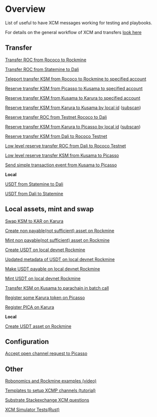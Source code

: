 # Overview

List of useful to have XCM messages working for testing and playbooks.

For details on the general workflow of XCM and transfers [look here](./ping.plantuml)

## Transfer

[Transfer ROC from Rococo to Rockmine](https://polkadot.js.org/apps/?rpc=wss%3A%2F%2Frococo-rpc.polkadot.io#/extrinsics/decode/0x630901000100a10f0100010100b8e39e87c0fec96f7d012d31a4c27b44bfb504ab359662112e4270e380c84341010400000000070010a5d4e80000000000)

[Transfer ROC from Statemine to Dali](https://polkadot.js.org/apps/?rpc=wss%3A%2F%2Frococo-rockmine-rpc.polkadot.io#/extrinsics/decode/0x1f08010101009d2001000101002aa47c41b763a16946b6cc7e051174877b14fafe5d8daf075b0e39e2398c8e4c010400010000070010a5d4e80000000000)

[Teleport transfer KSM from Rococo to Rockmine to specified account](https://polkadot.js.org/apps/?rpc=wss%3A%2F%2Frococo-rpc.polkadot.io#/extrinsics/decode/0x630101000100a10f01000101002aa47c41b763a16946b6cc7e051174877b14fafe5d8daf075b0e39e2398c8e4c0104000000000b00a0724e180900000000)

[Reserve transfer KSM from Picasso to Kusama to specified account](https://polkadot.js.org/apps/?rpc=wss%3A%2F%2Fpicasso-rpc.composable.finance#/extrinsics/decode/0x29020101000100010100b8e39e87c0fec96f7d012d31a4c27b44bfb504ab359662112e4270e380c8434101040000000002c2eb0b00000000)

[Reserve transfer KSM from Kusama to Karura to specified account](https://polkadot.js.org/apps/?rpc=wss%3A%2F%2F1rpc.io%2Fksm#/extrinsics/decode/0x630201000100411f0100010100b8e39e87c0fec96f7d012d31a4c27b44bfb504ab359662112e4270e380c84341010400000000070010a5d4e800000000)

[Reserve transfer KSM from Karura to Kusama by local id](https://polkadot.js.org/apps/?rpc=wss%3A%2F%2Fkarura-rpc-0.aca-api.network#/extrinsics/decode/0x3600008200ca9a3b0000000000000000000000000101010100b8e39e87c0fec96f7d012d31a4c27b44bfb504ab359662112e4270e380c8434100ca9a3b00000000) ([subscan](https://karura.subscan.io/xcm_transfer/kusama-2000-2973319-13))

[Reserve transfer ROC from Testnet Rococo to Dali](https://polkadot.js.org/apps/?rpc=wss%3A%2F%2Frococo-rpc.polkadot.io#/extrinsics/decode/0x6308010001009d200100010100b8e39e87c0fec96f7d012d31a4c27b44bfb504ab359662112e4270e380c8434101040000000003ba5cbf480000000000)


[Reserve transfer KSM from Karura to Picasso by local id](
https://polkadot.js.org/apps/?rpc=wss%3A%2F%2Fkarura-rpc-0.aca-api.network#/extrinsics/decode/0x3600008200ca9a3b000000000000000000000000010102009d200100b8e39e87c0fec96f7d012d31a4c27b44bfb504ab359662112e4270e380c8434100ca9a3b00000000) ([subscan](https://picasso.subscan.io/block/1133228?tab=event))

[Reserve transfer KSM from Dali to Rococo Testnet](https://polkadot.js.org/apps/?rpc=wss%3A%2F%2Frpc.composablefinance.ninja#/extrinsics/decode/0x2c00040000000000000000000000000000001bb8a3720000000000000000000000000101010100b8e39e87c0fec96f7d012d31a4c27b44bfb504ab359662112e4270e380c8434100ca9a3b00000000)

[Low level reserve transfer ROC from Dali to Rococo Testnet](https://polkadot.js.org/apps/?rpc=wss%3A%2F%2Frpc.composablefinance.ninja#/extrinsics/decode/0x2903020800040001000056346f1d100100000008130001000056346f1d0107006e2e12010d01000400010100b8e39e87c0fec96f7d012d31a4c27b44bfb504ab359662112e4270e380c843410084d71700000000)

[Low level reserve transfer KSM from Kusama to Picasso](https://polkadot.js.org/apps/?rpc=wss%3A%2F%2Fkusama-rpc.polkadot.io#/extrinsics/decode/0x6303020800040000000056346f1d05040000000056346f1d0001009d2008130001000056346f1d000d01000400010100b8e39e87c0fec96f7d012d31a4c27b44bfb504ab359662112e4270e380c84341eb16b04c02000000)

[Send simple transaction event from Kusama to Picasso](https://polkadot.js.org/apps/?rpc=wss%3A%2F%2Fkusama-rpc.polkadot.io#/extrinsics/decode/0x6303020800040000000006286bee05040000000006286bee0001009d200c130001000006286bee00060102286bee5800084c313233343536373839303938373635343332310d01000400010100b8e39e87c0fec96f7d012d31a4c27b44bfb504ab359662112e4270e380c8434100ca9a3b00000000)

**Local**

[USDT from Statemine to Dali](https://polkadot.js.org/apps/?rpc=ws%3A%2F%2F127.0.0.1%3A10008#/extrinsics/decode/0x1f08000200019d200100010100b8e39e87c0fec96f7d012d31a4c27b44bfb504ab359662112e4270e380c843410104000002043205011f000b00407a10f35a0000000000)

[USDT from Dali to Statemine](https://polkadot.js.org/apps/?rpc=ws%3A%2F%2F127.0.0.1%3A10008#/extrinsics/decode/0x2c030100010300a10f0432050400070010a5d4e801000100000700e40b540201010200a10f0100d43593c715fdd31c61141abd04a99fd6822c8558854ccde39a5684e7a56da27d00bca06501000000)

## Local assets, mint and swap

[Swap KSM to KAR on Karura](
https://polkadot.js.org/apps/?rpc=wss%3A%2F%2Fkarura-rpc-0.aca-api.network#/extrinsics/decode/0x5d00040008008200800700e876481700)

[Create non payable(not sufficient) asset on Rockmine](https://polkadot.js.org/apps/?rpc=wss%3A%2F%2Frococo-rockmine-rpc.polkadot.io#/extrinsics/decode/0x32005222060000b8e39e87c0fec96f7d012d31a4c27b44bfb504ab359662112e4270e380c84341e8030000000000000000000000000000)

[Mint non payable(not sufficient) asset on Rockmine](https://polkadot.js.org/apps/?rpc=wss%3A%2F%2Frococo-rockmine-rpc.polkadot.io#/extrinsics/decode/0x32035222060000b8e39e87c0fec96f7d012d31a4c27b44bfb504ab359662112e4270e380c843410f0000c16ff28623)

[Create USDT on local devnet Rockmine](https://polkadot.js.org/apps/?rpc=ws%3A%2F%2F127.0.0.1%3A10008#/extrinsics/decode/0x02001f1000105553445410555344540600)

[Updated metadata of USDT on local devnet Rockmine](https://polkadot.js.org/apps/?rpc=ws%3A%2F%2F127.0.0.1%3A10008#/extrinsics/decode/0x02001f1000105553445410555344540600)

[Make USDT payable on local devnet Rockmine](https://polkadot.js.org/apps/?rpc=ws%3A%2F%2F127.0.0.1%3A10008#/extrinsics/decode/0x02001f12011f00d43593c715fdd31c61141abd04a99fd6822c8558854ccde39a5684e7a56da27d00d43593c715fdd31c61141abd04a99fd6822c8558854ccde39a5684e7a56da27d00d43593c715fdd31c61141abd04a99fd6822c8558854ccde39a5684e7a56da27d00d43593c715fdd31c61141abd04a99fd6822c8558854ccde39a5684e7a56da27da10f0100)

[Mint USDT on local devnet Rockmine](https://polkadot.js.org/apps/?rpc=ws%3A%2F%2F127.0.0.1%3A10008#/extrinsics/decode/0x1f03011f00d43593c715fdd31c61141abd04a99fd6822c8558854ccde39a5684e7a56da27d130000e8890423c78a)

[Transfer KSM on Kusama to parachain in batch call](https://polkadot.js.org/apps/?rpc=wss%3A%2F%2Fkusama-rpc.polkadot.io#/extrinsics/decode/0x180204040000706172612708000000000000000000000000000000000000000000000000000052220600)

[Register some Karura token on Picasso](https://polkadot.js.org/apps/?rpc=wss%3A%2F%2Frpc.composablefinance.ninja#/extrinsics/decode/0x3700010200411f0608008140420f0000000000000000000000000001000064a7b3b6e00d0000000000000000010c000000)

[Register PICA on Karura](https://polkadot.js.org/apps/?rpc=wss%3A%2F%2Fkarura-rpc-1.aca-api.network#/extrinsics/decode/0x7a000001019d20105049434110504943410c00ca9a3b000000000000000000000000)

**Local**

[Create USDT asset on Rockmine](https://polkadot.js.org/apps/?rpc=ws%3A%2F%2F127.0.0.1%3A9944#/extrinsics/decode/0x2000630001000100a10f00060200f2052a01000000b02802043203011f03b8e39e87c0fec96f7d012d31a4c27b44bfb504ab359662112e4270e380c843417656601d)

## Configuration

[Accept open channel request to Picasso](https://polkadot.js.org/apps/?rpc=wss%3A%2F%2Fpicasso-rpc.composable.finance#/extrinsics/decode/0x2900010100020c0004000000000700e876481713000100000700e876481700060102286bee183c01e8030000)

## Other

[Robonomics and Rockmine examples (video)](https://www.youtube.com/watch?v=rygXb21YCDo) 

[Templates to setup XCMP channels (tutorial)](https://docs.substrate.io/reference/how-to-guides/parachains/add-hrmp-channels/) 

[Substrate Stackexchange XCM questions](https://substrate.stackexchange.com/questions/tagged/xcm)

[XCM Simulator Tests(Rust)](https://github.com/paritytech/polkadot/blob/master/xcm/xcm-simulator/example/src/lib.rs)